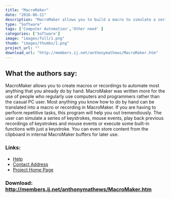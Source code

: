 ```yaml
---
title: "MacroMaker"
date: "2016-06-21"
description: "MacroMaker allows you to build a macro to simulate a series of keystrokes and mouse clicks, execute built-in functions or play back a previous recording with just a keystroke. Therefore sequences of keystrokes and mouse clicks can be activated with minimal movement."
type: "Software"
tags: ['Computer Automation','Other need' ]
categories: ['Software']
image: "images/full/1.png"
thumb: "images/thumbs/1.png"
project_url: ""
download_url: "http://members.ij.net/anthonymathews/MacroMaker.htm"
---
```

What the authors say:
---------------------

  
MacroMaker allows you to create macros or recordings to automate most anything that you already do by hand. MacroMaker was written more for the use of people who regularly use computers and programmers rather than the casual PC user. Most anything you know how to do by hand can be translated into a macro or recording in MacroMaker. If you are having to perform repetitive tasks, this program will help you out tremendiously. The user can simulate a series of keystrokes, mouse events, play back previous recordings of keystrokes and mouse events or execute some built-in functions with just a keystroke. You can even store content from the clipboard in internal MacroMaker buffers for later use.

### Links:
- <a href="http://www.oatsoft.org/Software/MacroMaker/help">Help</a>
- <a href="mailto:AnthonyMathews@ij.net">Contact Address</a>
- <a href="http://members.ij.net/anthonymathews/MacroMaker.htm">Project Home Page</a>

### Download: http://members.ij.net/anthonymathews/MacroMaker.htm 